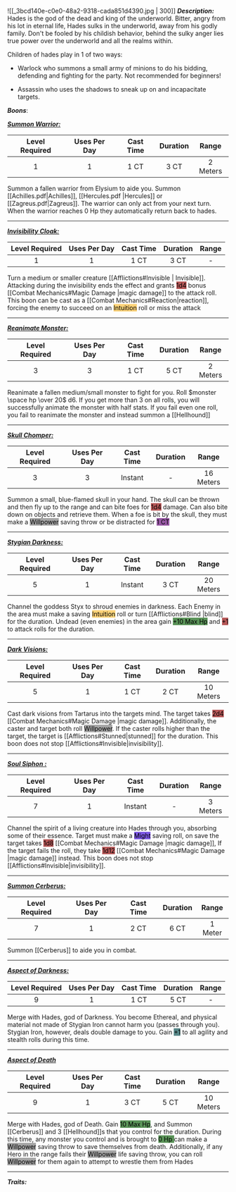 ![[_3bcd140e-c0e0-48a2-9318-cada851d4390.jpg | 300]]
***Description:***
Hades is the god of the dead and king of the underworld.
Bitter, angry from his lot in eternal life, Hades sulks in the underworld, away from his godly family. 
Don't be fooled by his childish behavior, behind the sulky anger lies true power over the underworld and all the realms within. 

Children of hades play in 1 of two ways:
- Warlock who summons a small army of minions to do his bidding, defending and fighting for the party. Not recommended for  beginners!

- Assassin who uses the shadows to sneak up on and incapacitate targets.

***Boons***:

<b><ins><i>Summon Warrior:</i></ins></b>

| Level Required | Uses Per Day | Cast Time | Duration |  Range  |
|:--------------:|:------------:|:---------:|:--------:|:-------:|
|       1        |      1       |   1 CT    |   3 CT   | 2 Meters |

Summon a fallen warrior from Elysium to aide you.
Summon [[Achilles.pdf|Achilles]], [[Hercules.pdf |Hercules]] or [[Zagreus.pdf|Zagreus]].
The warrior can only act from your next turn.
When the warrior reaches 0 Hp they automatically return back to hades.

------------------
<b><ins><i>Invisibility Cloak:</i></ins></b>

| Level Required | Uses Per Day | Cast Time | Duration | Range |
|:--------------:|:------------:|:---------:|:--------:|:-----:|
|       1        |      1       |   1 CT    |   3 CT   |   -    |

Turn a medium or smaller creature [[Afflictions#Invisible | Invisible]].
Attacking during the invisibility ends the effect and grants <mark style="background: #930000A6;">1d4</mark> bonus [[Combat Mechanics#Magic Damage |magic damage]] to the attack roll.
This boon can be cast as a [[Combat Mechanics#Reaction|reaction]], forcing the enemy to succeed on an <mark style="background:  #FFAD0085;">Intuition</mark> roll or miss the attack

------------------
<b><ins><i>Reanimate Monster:</i></ins></b>

| Level Required | Uses Per Day | Cast Time | Duration |  Range  |
|:--------------:|:------------:|:---------:|:--------:|:-------:|
|       3        |      3       |   1 CT    |   5 CT   | 2 Meters | 

Reanimate a fallen medium/small monster to fight for you.
Roll $monster \space hp \over 20$ d6.
If you get more than 3 on all rolls, you will successfully animate the monster with half stats.
If you fail even one roll, you fail to reanimate the monster and instead summon a [[Hellhound]]

------------------
<b><ins><i>Skull Chomper:</i></ins></b>

| Level Required | Uses Per Day | Cast Time | Duration |   Range   |
|:--------------:|:------------:|:---------:|:--------:|:---------:|
|       3        |      3       |  Instant  |    -     | 16 Meters | 

Summon a small, blue-flamed skull in your hand.
The skull can be thrown and then fly up to the range and can bite foes for <mark style="background: #930000A6;">1d4</mark> damage.
Can also bite down on objects and retrieve them.
When a foe is bit by the skull, they must make a <mark style="background: #A5A5A5;">Willpower</mark> saving throw or be distracted for <mark style="background: #620075A6;">1 CT</mark>

------------------
<b><ins><i>Stygian Darkness:</i></ins></b>

| Level Required | Uses Per Day | Cast Time | Duration |   Range   |
|:--------------:|:------------:|:---------:|:--------:|:---------:|
|       5        |      1       |  Instant  |   3 CT   | 20 Meters | 

Channel the goddess Styx to shroud enemies in darkness.
Each Enemy in the area must make a saving <mark style="background:  #FFAD0085;">Intuition</mark> roll or turn [[Afflictions#Blind |blind]] for the duration.
Undead (even enemies) in the area gain <mark style="background: #045B00A6;">+10 Max Hp</mark> and <mark style="background: #930000A6;">+1</mark> to attack rolls
for the duration.

------------------
<b><ins><i>Dark Visions:</i></ins></b>

| Level Required | Uses Per Day | Cast Time | Duration |   Range   |
|:--------------:|:------------:|:---------:|:--------:|:---------:|
|       5        |      1       |   1 CT    |   2 CT   | 10 Meters | 

Cast dark visions from Tartarus into the targets mind.
The target takes <mark style="background: #930000A6;">2d4</mark> [[Combat Mechanics#Magic Damage |magic damage]].
Additionally, the caster and target both roll <mark style="background: #A5A5A5;">Willpower</mark>.
If the caster rolls higher than the target, the target is [[Afflictions#Stunned|stunned]] for the duration. 
This boon does not stop [[Afflictions#Invisible|invisibility]].

------------------
<b><ins><i>Soul Siphon :</i></ins></b>

| Level Required | Uses Per Day | Cast Time | Duration |  Range   |
|:--------------:|:------------:|:---------:|:--------:|:--------:|
|       7        |      1       |  Instant  |    -     | 3 Meters | 

Channel the spirit of a living creature into Hades through you, absorbing some of their essence.
Target must make a <mark style="background: #3800D7A6;">Might</mark> saving roll, on save the target takes <mark style="background: #930000A6;">1d8</mark> [[Combat Mechanics#Magic Damage |magic damage]],
If the target fails the roll, they take <mark style="background: #930000A6;">1d12</mark> [[Combat Mechanics#Magic Damage |magic damage]] instead.
This boon does not stop [[Afflictions#Invisible|invisibility]].

------------------

<b><ins><i>Summon Cerberus:</i></ins></b>

| Level Required | Uses Per Day | Cast Time | Duration |  Range  |
|:--------------:|:------------:|:---------:|:--------:|:-------:|
|       7        |      1       |   2 CT    |  6 CT   | 1 Meter | 

Summon [[Cerberus]] to aide you in combat.

------------------
<b><ins><i>Aspect of Darkness:</i></ins></b>

| Level Required | Uses Per Day | Cast Time | Duration | Range |
|:--------------:|:------------:|:---------:|:--------:|:-----:|
|       9       |      1       |   1 CT    |   5 CT   |   -    | 

Merge with Hades, god of Darkness.
You become Ethereal, and physical material not made of Stygian Iron cannot harm you (passes through you).
Stygian Iron, however, deals double damage to you.
Gain <mark style="background: #004A4CA6;">+1</mark> to all agility and stealth rolls during this time.

------------------
<b><ins><i>Aspect of Death</i></ins></b>

| Level Required | Uses Per Day | Cast Time | Duration | Range |
|:--------------:|:------------:|:---------:|:--------:|:-----:|
|       9       |      1       |   3 CT    |   5 CT   |   10 Meters   | 

Merge with Hades, god of Death.
Gain <mark style="background: #045B00A6;">10 Max Hp</mark>, and Summon [[Cerberus]] and 3 [[Hellhound]]s that you control for the duration.
During this time, any monster you control and is brought to <mark style="background: #045B00A6;">0 Hp </mark> can make a <mark style="background: #A5A5A5;">Willpower</mark> saving throw to save themselves from death.
Additionally, if any Hero in the range fails their <mark style="background: #A5A5A5;">Willpower</mark> life saving throw, you can roll <mark style="background: #A5A5A5;">Willpower</mark> for them again to attempt to wrestle them from Hades

------------------


***Traits:*** 
